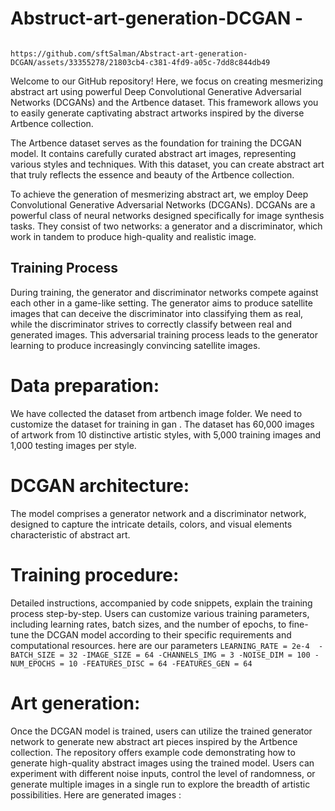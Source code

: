 # Abstruct-art-generation-DCGAN -
                                               https://github.com/sftSalman/Abstract-art-generation-DCGAN/assets/33355278/21803cb4-c381-4fd9-a05c-7dd8c844db49


Welcome to our GitHub repository! Here, we focus on creating mesmerizing abstract art using powerful Deep Convolutional Generative Adversarial Networks (DCGANs) and the Artbence dataset. This framework allows you to easily generate captivating abstract artworks inspired by the diverse Artbence collection.

The Artbence dataset serves as the foundation for training the DCGAN model. It contains carefully curated abstract art images, representing various styles and techniques. With this dataset, you can create abstract art that truly reflects the essence and beauty of the Artbence collection.




To achieve the generation of mesmerizing abstract art, we employ Deep Convolutional Generative Adversarial Networks (DCGANs). DCGANs are a powerful class of neural networks designed specifically for image synthesis tasks. They consist of two networks: a generator and a discriminator, which work in tandem to produce high-quality and realistic image.

## Training Process

During training, the generator and discriminator networks compete against each other in a game-like setting. The generator aims to produce satellite images that can deceive the discriminator into classifying them as real, while the discriminator strives to correctly classify between real and generated images. This adversarial training process leads to the generator learning to produce increasingly convincing satellite images.

# Data preparation:
We have collected the dataset from artbench image folder. We need to customize the dataset for training in gan . The dataset has 60,000 images of artwork from 10 distinctive artistic styles, with 5,000 training images and 1,000 testing images per style.

# DCGAN architecture:
The model comprises a generator network and a discriminator network, designed to capture the intricate details, colors, and visual elements characteristic of abstract art.

# Training procedure:
Detailed instructions, accompanied by code snippets, explain the training process step-by-step. Users can customize various training parameters, including learning rates, batch sizes, and the number of epochs, to fine-tune the DCGAN model according to their specific requirements and computational resources.
here are our parameters 
`LEARNING_RATE = 2e-4 
-BATCH_SIZE = 32
-IMAGE_SIZE = 64
-CHANNELS_IMG = 3
-NOISE_DIM = 100
-NUM_EPOCHS = 10
-FEATURES_DISC = 64
-FEATURES_GEN = 64`

# Art generation:
Once the DCGAN model is trained, users can utilize the trained generator network to generate new abstract art pieces inspired by the Artbence collection. The repository offers example code demonstrating how to generate high-quality abstract images using the trained model. Users can experiment with different noise inputs, control the level of randomness, or generate multiple images in a single run to explore the breadth of artistic possibilities.
Here are generated images :





